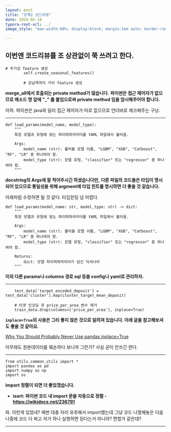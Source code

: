 ```yaml
---
layout: post
title: "프젝2 코드리뷰"
date: 2024-05-18
typora-root-url: ../
image_style: "max-width:80%; display:block; margin:1em auto; border-radius:10px; box-shadow:0px 4px 8px rgba(0,0,0,0.8);"

---
```




## 이번엔 코드리뷰를 조 상관없이 쭉 쓰려고 한다.



```
# 주기성 feature 생성
        self.create_seasonal_features()

        # 강남역까지 거리 feature 생성
```

**merge_all에서 호출되는 private method가 많습니다.**
**파이썬은 접근 제어자가 없으므로 메소드 명 앞에 "_" 를 붙임으로써 private method 임을 암시해주어야 합니다.**

아하. 파이썬은 java와 달리 접근 제어자가 따로 없으므로 언더바로 체크해주는 구낭.

---



```
def load_params(model_name, model_type):
    """
    특정 모델과 유형에 맞는 하이퍼파라미터를 YAML 파일에서 불러옴.
    
    Args:
        model_name (str): 불러올 모델 이름, "LGBM", "XGB", "Catboost", "RF", "LR" 중 하나여야 함.
        model_type (str): 모델 유형, "classifier" 또는 "regressor" 중 하나여야 함.
    """
```

**docstring의 Args에 잘 적어주시긴 하셨습니다만,**
**다른 파일의 코드들은 타입이 명시되어 있으므로 통일성을 위해 argment에 타입 힌트를 명시하면 더 좋을 것 같습니다.**

아래처럼 수정하면 될 것 같다. 타입힌팅 넘 어렵다.

```
def load_params(model_name: str, model_type: str) -> dict:
    """
    특정 모델과 유형에 맞는 하이퍼파라미터를 YAML 파일에서 불러옴.
    
    Args:
        model_name (str): 불러올 모델 이름, "LGBM", "XGB", "Catboost", "RF", "LR" 중 하나여야 함.
        model_type (str): 모델 유형, "classifier" 또는 "regressor" 중 하나여야 함.
        
    Returns:
        dict: 모델 하이퍼파라미터가 담긴 딕셔너리
    """
```



**이외 다른 params나 columns 경로 sql 등을 config나 yaml로 관리하자.**

---

```
    test_data['target_encoded_deposit'] = test_data['cluster'].map(cluster_target_mean_deposit)

    # 타겟 인코딩 후 price_per_area 변수 제거
    train_data.drop(columns=['price_per_area'], inplace=True)
```

**`inplace=True`의 사용은 그리 좋지 않은 것으로 알려져 있습니다. 아래 글을 참고해보셔도 좋을 것 같아요.**

[Why You Should Probably Never Use pandas inplace=True](https://towardsdatascience.com/why-you-should-probably-never-use-pandas-inplace-true-9f9f211849e4)

아무래도 원본데이터를 훼손하다 보니까 그런가? 사실 굳이 안쓰긴 한다.

---

```
from utils.common_utils import *
import pandas as pd
import numpy as np
import os
```

**import 정렬이 되면 더 좋았겠습니다.**

- **isort: 파이썬 코드 내 import 문을 자동으로 정렬 - https://wikidocs.net/236791**

와. 이런게 있었네? 매번 대충 자리 유추해서 import했는데 그냥 코드 나열해놓은 다음 나중에 코드 다 짜고 저거 하나 실행하면 된다는거 아니야? 편할거 같은데?

---



 













